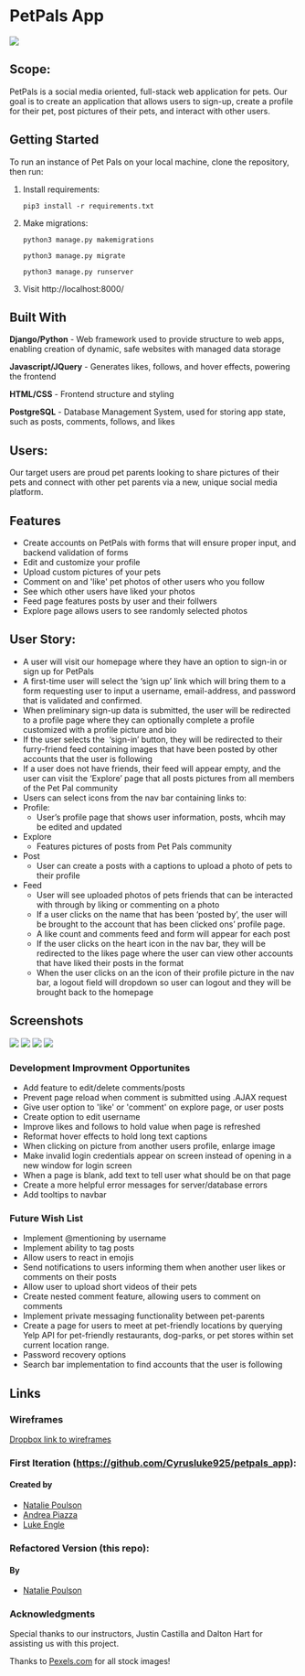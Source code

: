 # PetPals App

<img src="./screenshots/1.png">

## Scope:
PetPals is a social media oriented, full-stack web application for pets. Our goal is to create an application that allows users to sign-up, create a profile for their pet, post pictures of their pets, and interact with other users.

## Getting Started
To run an instance of Pet Pals on your local machine, clone the repository, then run:

1. Install requirements:

   `pip3 install -r requirements.txt`


2. Make migrations:

   `python3 manage.py makemigrations`
  
   `python3 manage.py migrate`
  
   `python3 manage.py runserver`
  

3. Visit http://localhost:8000/


## Built With
**Django/Python** - Web framework used to provide structure to web apps, enabling creation of dynamic, safe websites with managed data storage

**Javascript/JQuery** - Generates likes, follows, and hover effects, powering the frontend

**HTML/CSS** - Frontend structure and styling

**PostgreSQL** - Database Management System, used for storing app state, such as posts, comments, follows, and likes

## Users:
 Our target users are proud pet parents looking to share pictures of their pets and connect with other pet parents via a new, unique social media platform. 

## Features
* Create accounts on PetPals with forms that will ensure proper input, and backend validation of forms
* Edit and customize your profile
* Upload custom pictures of your pets
* Comment on and 'like' pet photos of other users who you follow
* See which other users have liked your photos
* Feed page features posts by user and their follwers
* Explore page allows users to see randomly selected photos


## User Story: 

* A user will visit our homepage where they have an option to sign-in or sign up for PetPals 
 * A first-time user will select the ‘sign up’ link which will bring them to a form requesting user to input a username,  email-address, and password that is validated and confirmed. 
  * When preliminary sign-up data is submitted, the user will be redirected to a profile page where they can optionally complete a profile customized with a profile picture and bio
* If the user selects the  ‘sign-in’ button, they will be redirected to their furry-friend feed containing images that have been posted by other accounts that the user is following
 * If a user does not have friends, their feed will appear empty, and the user can visit the ‘Explore’ page that all posts pictures from all members of the Pet Pal community
 * Users can select icons from the nav bar containing links to:  
  * Profile: 
    * User’s profile page that shows user information, posts, whcih may be edited and updated 
  * Explore
    * Features pictures of posts from Pet Pals community
  * Post
    * User can create a posts with a captions to upload a photo of pets to their profile
  * Feed
    * User will see uploaded photos of pets friends that can be interacted with through by liking or commenting on a photo
    * If a user clicks on the name that has been ‘posted by’, the user will be brought to the account that has been clicked ons’ profile page.
    * A like count and comments feed and form will appear for each post
     * If the user clicks on the heart icon in the nav bar, they will be redirected to the likes page where the user can view other accounts that have liked their posts in the format 
    * When the user clicks on an the icon of their profile picture in the nav bar, a logout field will dropdown so user can logout and they will be brought back to the homepage
  
## Screenshots

<img src="./screenshots/2.png">

<img src="./screenshots/3.png">

<img src="./screenshots/4.png">

<img src="./screenshots/5.png">


### Development Improvment Opportunites
* Add feature to edit/delete comments/posts
* Prevent page reload when comment is submitted using .AJAX request
* Give user option to 'like' or 'comment' on explore page, or user posts
* Create option to edit username
* Improve likes and follows to hold value when page is refreshed
* Reformat hover effects to hold long text captions
* When clicking on picture from another users profile, enlarge image
* Make invalid login credentials appear on screen instead of opening in a new window for login screen
* When a page is blank, add text to tell user what should be on that page 
* Create a more helpful error messages for server/database errors
* Add tooltips to navbar

### Future Wish List
* Implement @mentioning by username
* Implement ability to tag posts 
* Allow users to react in emojis
* Send notifications to users informing them when another user likes or comments on their posts
* Allow user to upload short videos of their pets
* Create nested comment feature, allowing users to comment on comments
* Implement private messaging functionality between pet-parents
* Create a page for users to meet at pet-friendly locations by querying Yelp API for pet-friendly restaurants, dog-parks, or pet stores within set current location range.
* Password recovery options 
* Search bar implementation to find accounts that the user is following

## Links

### Wireframes
[Dropbox link to wireframes](https://www.dropbox.com/s/24iflm7dn3n6ups/PetPals.pdf?dl=0)

### First Iteration (https://github.com/Cyrusluke925/petpals_app):

#### Created by
* [Natalie Poulson](https://github.com/natalie-poulson)
* [Andrea Piazza](https://github.com/aza024)
* [Luke Engle](https://github.com/Cyrusluke925)

### Refactored Version (this repo):

#### By
* [Natalie Poulson](https://github.com/natalie-poulson)

### Acknowledgments
Special thanks to our instructors, Justin Castilla and Dalton Hart for assisting us with this project. 

Thanks to [Pexels.com](https://www.pexels.com) for all stock images!

